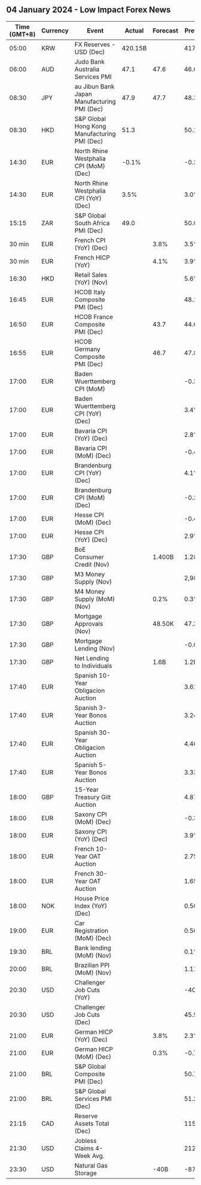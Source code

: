 ## 04 January 2024 - Low Impact Forex News

| Time (GMT+8) | Currency | Event | Actual | Forecast | Previous |
|------|----------|-------|--------|----------|----------|
| 05:00 | KRW | FX Reserves - USD (Dec) | 420.15B |  | 417.08B |
| 06:00 | AUD | Judo Bank Australia Services PMI | 47.1 | 47.6 | 46.0 |
| 08:30 | JPY | au Jibun Bank Japan Manufacturing PMI (Dec) | 47.9 | 47.7 | 48.3 |
| 08:30 | HKD | S&P Global Hong Kong Manufacturing PMI (Dec) | 51.3 |  | 50.1 |
| 14:30 | EUR | North Rhine Westphalia CPI (MoM) (Dec) | -0.1% |  | -0.3% |
| 14:30 | EUR | North Rhine Westphalia CPI (YoY) (Dec) | 3.5% |  | 3.0% |
| 15:15 | ZAR | S&P Global South Africa PMI (Dec) | 49.0 |  | 50.0 |
| 30 min | EUR | French CPI (YoY) (Dec) |  | 3.8% | 3.5% |
| 30 min | EUR | French HICP (YoY) |  | 4.1% | 3.9% |
| 16:30 | HKD | Retail Sales (YoY) (Nov) |  |  | 5.6% |
| 16:45 | EUR | HCOB Italy Composite PMI (Dec) |  |  | 48.1 |
| 16:50 | EUR | HCOB France Composite PMI (Dec) |  | 43.7 | 44.6 |
| 16:55 | EUR | HCOB Germany Composite PMI (Dec) |  | 46.7 | 47.8 |
| 17:00 | EUR | Baden Wuerttemberg CPI (MoM) |  |  | -0.3% |
| 17:00 | EUR | Baden Wuerttemberg CPI (YoY) (Dec) |  |  | 3.4% |
| 17:00 | EUR | Bavaria CPI (YoY) (Dec) |  |  | 2.8% |
| 17:00 | EUR | Bavaria CPI (MoM) (Dec) |  |  | -0.4% |
| 17:00 | EUR | Brandenburg CPI (YoY) (Dec) |  |  | 4.1% |
| 17:00 | EUR | Brandenburg CPI (MoM) (Dec) |  |  | -0.3% |
| 17:00 | EUR | Hesse CPI (MoM) (Dec) |  |  | -0.4% |
| 17:00 | EUR | Hesse CPI (YoY) (Dec) |  |  | 2.9% |
| 17:30 | GBP | BoE Consumer Credit (Nov) |  | 1.400B | 1.289B |
| 17:30 | GBP | M3 Money Supply (Nov) |  |  | 2,988.6B |
| 17:30 | GBP | M4 Money Supply (MoM) (Nov) |  | 0.2% | 0.3% |
| 17:30 | GBP | Mortgage Approvals (Nov) |  | 48.50K | 47.38K |
| 17:30 | GBP | Mortgage Lending (Nov) |  |  | -0.05B |
| 17:30 | GBP | Net Lending to Individuals |  | 1.6B | 1.2B |
| 17:40 | EUR | Spanish 10-Year Obligacion Auction |  |  | 3.610% |
| 17:40 | EUR | Spanish 3-Year Bonos Auction |  |  | 3.245% |
| 17:40 | EUR | Spanish 30-Year Obligacion Auction |  |  | 4.465% |
| 17:40 | EUR | Spanish 5-Year Bonos Auction |  |  | 3.334% |
| 18:00 | GBP | 15-Year Treasury Gilt Auction |  |  | 4.871% |
| 18:00 | EUR | Saxony CPI (MoM) (Dec) |  |  | -0.3% |
| 18:00 | EUR | Saxony CPI (YoY) (Dec) |  |  | 3.9% |
| 18:00 | EUR | French 10-Year OAT Auction |  |  | 2.75% |
| 18:00 | EUR | French 30-Year OAT Auction |  |  | 1.65% |
| 18:00 | NOK | House Price Index (YoY) (Dec) |  |  | 0.50% |
| 19:00 | EUR | Car Registration (MoM) (Dec) |  |  | 0.50% |
| 19:30 | BRL | Bank lending (MoM) (Nov) |  |  | 0.1% |
| 20:00 | BRL | Brazilian PPI (MoM) (Nov) |  |  | 1.11% |
| 20:30 | USD | Challenger Job Cuts (YoY) |  |  | -40.8% |
| 20:30 | USD | Challenger Job Cuts (Dec) |  |  | 45.510K |
| 21:00 | EUR | German HICP (YoY) (Dec) |  | 3.8% | 2.3% |
| 21:00 | EUR | German HICP (MoM) (Dec) |  | 0.3% | -0.7% |
| 21:00 | BRL | S&P Global Composite PMI (Dec) |  |  | 50.7 |
| 21:00 | BRL | S&P Global Services PMI (Dec) |  |  | 51.2 |
| 21:15 | CAD | Reserve Assets Total (Dec) |  |  | 115.4B |
| 21:30 | USD | Jobless Claims 4-Week Avg. |  |  | 212.00K |
| 23:30 | USD | Natural Gas Storage |  | -40B | -87B |
